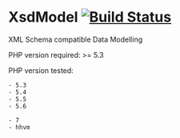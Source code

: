# XsdModel [![Build Status](https://travis-ci.org/DaSigned/XsdModel.svg?branch=master)](https://travis-ci.org/DaSigned/XsdModel)
XML Schema compatible Data Modelling

PHP version required: >= 5.3

PHP version tested:

    - 5.3
    - 5.4
    - 5.5
    - 5.6

    - 7
    - hhvm